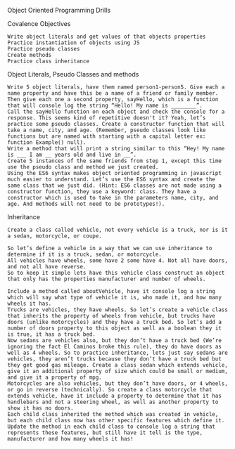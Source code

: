 
Object Oriented Programming Drills

Covalence
Objectives

    Write object literals and get values of that objects properties
    Practice instantiation of objects using JS
    Practice pseudo classes
    Create methods
    Practice class inheritance

Object Literals, Pseudo Classes and methods

    Write 5 object literals, have them named person1-person5. Give each a name property and have this be a name of a friend or family member. Then give each one a second property, sayHello, which is a function that will console log the string “Hello! My name is ________”.
    Call the sayHello function on each object and check the console for a response. This seems kind of repetitive doesn't it? Yeah, let’s practice some pseudo classes. Create a constructor function that will take a name, city, and age. (Remember, pseudo classes look like functions but are named with starting with a capital letter ex: function Example() null).
    Write a method that will print a string similar to this “Hey! My name is ___ I am __ years old and live in __”.
    Create 5 instances of the same friends from step 1, except this time use the pseudo class and method we just created.
    Using the ES6 syntax makes object oriented programming in javascript much easier to understand. Let’s use the ES6 syntax and create the same class that we just did. (Hint: ES6 classes are not made using a constructor function, they use a keyword: class. They have a constructor which is used to take in the parameters name, city, and age. And methods will not need to be prototypes!).

Inheritance

    Create a class called vehicle, not every vehicle is a truck, nor is it a sedan, motorcycle, or coupe.

    So let’s define a vehicle in a way that we can use inheritance to determine if it is a truck, sedan, or motorcycle.
    All vehicles have wheels, some have 2 some have 4. Not all have doors, and not all have reverse.
    So to keep it simple lets have this vehicle class construct an object that only has the properties manufacturer and number of wheels.

    Include a method called aboutVehicle, have it console log a string which will say what type of vehicle it is, who made it, and how many wheels it has.
    Trucks are vehicles, they have wheels. So let’s create a vehicle class that inherits the property of wheels from vehicle, but trucks have doors (unlike motorcycles) and they have a truck bed. So let’s add a number of doors property to this object as well as a boolean they it is true, it has a truck bed.
    Now sedans are vehicles also, but they don’t have a truck bed (We’re ignoring the fact El Caminos broke this rule), they do have doors as well as 4 wheels. So to practice inheritance, lets just say sedans are vehicles, they aren’t trucks because they don’t have a truck bed but they get good gas mileage. Create a class sedan which extends vehicle, give it an additional property of size which could be small or medium, and give it a property of mpg.
    Motorcycles are also vehicles, but they don’t have doors, or 4 wheels, or go in reverse (technically). So create a class motorcycle that extends vehicle, have it include a property to determine that it has handlebars and not a steering wheel, as well as another property to show it has no doors.
    Each child class inherited the method which was created in vehicle, but each child class now has other specific features which define it. Update the method in each child class to console log a string that represents these features, but still have it tell is the type, manufacturer and how many wheels it has!

